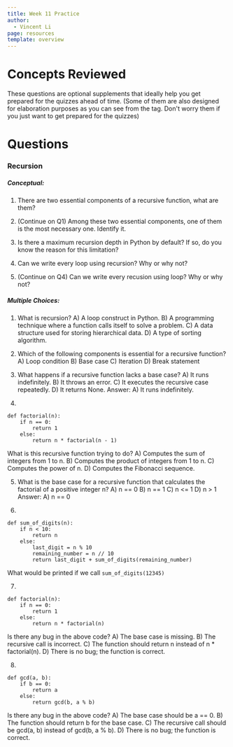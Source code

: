 ```yaml
---
title: Week 11 Practice
author:
  - Vincent Li
page: resources
template: overview
---
```


# Concepts Reviewed

These questions are optional supplements that ideally help you get prepared for the quizzes ahead of time. (Some of them are also designed for elaboration purposes as you can see from the tag. Don't worry them if you just want to get prepared for the quizzes)
<br>

# Questions 

### Recursion
##### Conceptual:
1. There are two essential components of a recursive function, what are them?

2. (Continue on Q1) Among these two essential components, one of them is the most necessary one. Identify it.

3. Is there a maximum recursion depth in Python by default? If so, do you know the reason for this limitation?

4. Can we write every loop using recursion? Why or why not?

5. (Continue on Q4) Can we write every recusion using loop? Why or why not?

##### Multiple Choices:
1. What is recursion?
A) A loop construct in Python.
B) A programming technique where a function calls itself to solve a problem.
C) A data structure used for storing hierarchical data.
D) A type of sorting algorithm.

2. Which of the following components is essential for a recursive function?
A) Loop condition
B) Base case
C) Iteration
D) Break statement

3. What happens if a recursive function lacks a base case?
A) It runs indefinitely.
B) It throws an error.
C) It executes the recursive case repeatedly.
D) It returns None.
Answer: A) It runs indefinitely.

4. 
~~~
def factorial(n):
    if n == 0:
        return 1
    else:
        return n * factorial(n - 1)
~~~
What is this recursive function trying to do?
A) Computes the sum of integers from 1 to n.
B) Computes the product of integers from 1 to n.
C) Computes the power of n.
D) Computes the Fibonacci sequence.

5. What is the base case for a recursive function that calculates the factorial of a positive integer n?
A) n == 0
B) n == 1
C) n <= 1
D) n > 1
Answer: A) n == 0

6. 
~~~
def sum_of_digits(n):
    if n < 10:
        return n
    else:
        last_digit = n % 10
        remaining_number = n // 10
        return last_digit + sum_of_digits(remaining_number)
~~~
What would be printed if we call `sum_of_digits(12345)`

7.
~~~
def factorial(n):
    if n == 0:
        return 1
    else:
        return n * factorial(n)
~~~
Is there any bug in the above code?
A) The base case is missing. 
B) The recursive call is incorrect. 
C) The function should return n instead of n * factorial(n). 
D) There is no bug; the function is correct.

8. 
~~~
def gcd(a, b):
    if b == 0:
        return a
    else:
        return gcd(b, a % b)
~~~
Is there any bug in the above code?
A) The base case should be a == 0. 
B) The function should return b for the base case. 
C) The recursive call should be gcd(a, b) instead of gcd(b, a % b). 
D) There is no bug; the function is correct.


